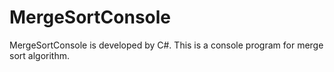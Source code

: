 # MergeSortConsole
MergeSortConsole is developed by C#. This is a console program for merge sort algorithm.
